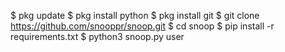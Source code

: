 $ pkg update
$ pkg install python
$ pkg install git
$ git clone https://github.com/snooppr/snoop.git
$ cd snoop
$ pip install -r requirements.txt
$ python3 snoop.py user
